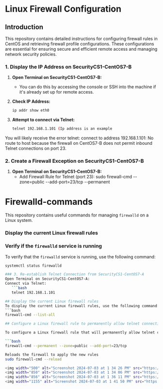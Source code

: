 # Linux Firewall Configuration

## Introduction

This repository contains detailed instructions for configuring firewall rules in CentOS and retrieving firewall profile configurations. 
These configurations are essential for ensuring secure and efficient remote access and managing network security policies.

### 1. Display the IP Address on SecurityCS1-CentOS7-B

1. **Open Terminal on SecurityCS1-CentOS7-B:**
   - You can do this by accessing the console or SSH into the machine if it's already set up for remote access.

2. **Check IP Address:**
   ```bash
   ip addr show eth0
   
3. **Attempt to connect via Telnet:**
   ```bash
   telnet 192.168.1.101 (Ip address is an example

You will likely receive the error telnet: connect to address 192.168.1.101: No route to host because the firewall on CentOS7-B does not permit inbound Telnet connections on port 23.

### 2. Create a Firewall Exception on SecurityCS1-CentOS7-B
1. **Open Terminal on SecurityCS1-CentOS7-B:**
   - Add Firewall Rule for Telnet (port 23):
  sudo firewall-cmd --zone=public --add-port=23/tcp --permanent

# Firewalld-commands

This repository contains useful commands for managing `firewalld` on a Linux system. 

### Display the current Linux firewall rules

### Verify if the `firewalld` service is running

To verify that the `firewalld` service is running, use the following command:

```bash
systemctl status firewalld

### 3. Re-establish Telnet Connection from SecurityCS1-CentOS7-A
Open Terminal on SecurityCS1-CentOS7-A:
Connect via Telnet:
   ```bash
   telnet 192.168.1.101

## Display the current Linux firewall rules
To display the current Linux firewall rules, use the following command:
```bash
firewall-cmd --list-all

## Configure a Linux firewall rule to permanently allow telnet connections from the public zone

To configure a Linux firewall rule that will permanently allow telnet connections from the public zone, use the following command:

```bash
firewall-cmd --permanent --zone=public --add-port=23/tcp

Reloads the firewall to apply the new rules
sudo firewall-cmd --reload

<img width="500" alt="Screenshot 2024-07-03 at 1 34 26 PM" src="https://github.com/ModeCyber/Firewalld-commands-Linux-System/assets/173691504/275b8bfd-2f02-4967-a9e1-e4da90a62b64">
<img width="850" alt="Screenshot 2024-07-03 at 1 34 06 PM" src="https://github.com/ModeCyber/Firewalld-commands-Linux-System/assets/173691504/1cc33f53-cb6b-4762-941d-bf0c60631b55">
<img width="856" alt="Screenshot 2024-07-03 at 1 36 11 PM" src="https://github.com/ModeCyber/Firewalld-commands-Linux-System/assets/173691504/262bb716-61fa-46f3-8b99-78f62daf456c">
<img width="1155" alt="Screenshot 2024-07-03 at 1 41 50 PM" src="https://github.com/ModeCyber/Firewalld-commands-Linux-System/assets/173691504/00c12000-776a-4847-9d7d-304e5fff2086">
